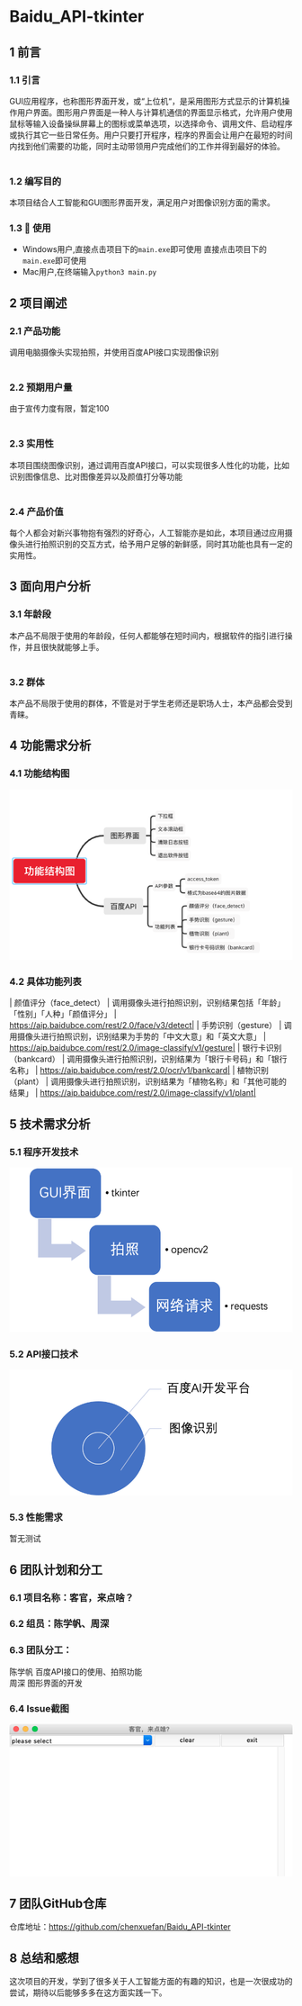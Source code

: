 # Baidu_API-tkinter

## 1 前言
### 1.1 引言<br>

GUI应用程序，也称图形界面开发，或“上位机“，是采用图形方式显示的计算机操作用户界面。图形用户界面是一种人与计算机通信的界面显示格式，允许用户使用鼠标等输入设备操纵屏幕上的图标或菜单选项，以选择命令、调用文件、启动程序或执行其它一些日常任务。用户只要打开程序，程序的界面会让用户在最短的时间内找到他们需要的功能，同时主动带领用户完成他们的工作并得到最好的体验。<br><br>
### 1.2 编写目的<br>	

本项目结合人工智能和GUI图形界面开发，满足用户对图像识别方面的需求。
### 1.3 🍑 使用

- Windows用户,直接点击项目下的`main.exe`即可使用
直接点击项目下的`main.exe`即可使用
- Mac用户,在终端输入`python3 main.py`
## 2 项目阐述
### 2.1 产品功能<br>
调用电脑摄像头实现拍照，并使用百度API接口实现图像识别<br><br>
### 2.2 预期用户量<br>
由于宣传力度有限，暂定100<br><br>
### 2.3 实用性<br>
本项目围绕图像识别，通过调用百度API接口，可以实现很多人性化的功能，比如识别图像信息、比对图像差异以及颜值打分等功能<br><br>
### 2.4 产品价值<br>
每个人都会对新兴事物抱有强烈的好奇心，人工智能亦是如此，本项目通过应用摄像头进行拍照识别的交互方式，给予用户足够的新鲜感，同时其功能也具有一定的实用性。
## 3 面向用户分析
### 3.1 年龄段<br>
本产品不局限于使用的年龄段，任何人都能够在短时间内，根据软件的指引进行操作，并且很快就能够上手。<br><br>
### 3.2 群体<br>
本产品不局限于使用的群体，不管是对于学生老师还是职场人士，本产品都会受到青睐。<br>
## 4 功能需求分析
### 4.1 功能结构图<br>
![](https://github.com/chenxuefan/Baidu_API-tkinter/blob/master/img/structure.png)<br>
### 4.2 具体功能列表<br>
| 颜值评分（face_detect） | 调用摄像头进行拍照识别，识别结果包括「年龄」「性别」「人种」「颜值评分」 | https://aip.baidubce.com/rest/2.0/face/v3/detect|
| 手势识别（gesture） | 调用摄像头进行拍照识别，识别结果为手势的「中文大意」和「英文大意」 | https://aip.baidubce.com/rest/2.0/image-classify/v1/gesture|
| 银行卡识别（bankcard） | 调用摄像头进行拍照识别，识别结果为「银行卡号码」和「银行名称」 | https://aip.baidubce.com/rest/2.0/ocr/v1/bankcard|
| 植物识别（plant） | 调用摄像头进行拍照识别，识别结果为「植物名称」和「其他可能的结果」 | https://aip.baidubce.com/rest/2.0/image-classify/v1/plant|

## 5 技术需求分析
### 5.1 程序开发技术
![](https://github.com/chenxuefan/Baidu_API-tkinter/blob/master/img/main_tec.png)<br>
### 5.2 API接口技术 

![](https://github.com/chenxuefan/Baidu_API-tkinter/blob/master/img/api_tec.png)<br>
### 5.3 性能需求
暂无测试

## 6 团队计划和分工
### 6.1 项目名称：客官，来点啥？<br>

### 6.2 组员：陈学帆、周深<br>
### 6.3 团队分工：<br>

陈学帆	百度API接口的使用、拍照功能<br>
周深	图形界面的开发<br>
### 6.4 Issue截图

![](https://github.com/chenxuefan/Baidu_API-tkinter/blob/master/img/scr_shot.png)<br>

## 7 团队GitHub仓库
仓库地址：https://github.com/chenxuefan/Baidu_API-tkinter
	

## 8 总结和感想
这次项目的开发，学到了很多关于人工智能方面的有趣的知识，也是一次很成功的尝试，期待以后能够多多在这方面实践一下。



